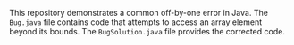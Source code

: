 This repository demonstrates a common off-by-one error in Java. The `Bug.java` file contains code that attempts to access an array element beyond its bounds. The `BugSolution.java` file provides the corrected code.